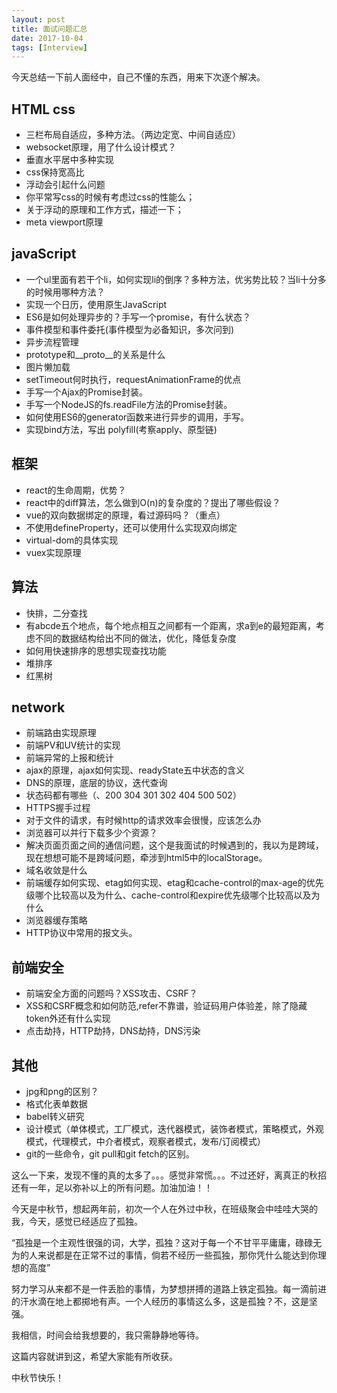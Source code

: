 ```yaml
---
layout: post
title: 面试问题汇总
date: 2017-10-04
tags: [Interview]
---
```


今天总结一下前人面经中，自己不懂的东西，用来下次逐个解决。

## HTML css

- 三栏布局自适应，多种方法。（两边定宽、中间自适应）
- websocket原理，用了什么设计模式？
- 垂直水平居中多种实现
- css保持宽高比
- 浮动会引起什么问题
- 你平常写css的时候有考虑过css的性能么；
- 关于浮动的原理和工作方式，描述一下；
- meta viewport原理

## javaScript

- 一个ul里面有若干个li，如何实现li的倒序？多种方法，优劣势比较？当li十分多的时候用哪种方法？
- 实现一个日历，使用原生JavaScript
- ES6是如何处理异步的？手写一个promise，有什么状态？
- 事件模型和事件委托(事件模型为必备知识，多次问到)
- 异步流程管理
- prototype和__proto__的关系是什么
- 图片懒加载
- setTimeout何时执行，requestAnimationFrame的优点
- 手写一个Ajax的Promise封装。
- 手写一个NodeJS的fs.readFile方法的Promise封装。
- 如何使用ES6的generator函数来进行异步的调用，手写。
- 实现bind方法，写出 polyfill(考察apply、原型链)



## 框架

- react的生命周期，优势？
- react中的diff算法，怎么做到O(n)的复杂度的？提出了哪些假设？
- vue的双向数据绑定的原理，看过源码吗？（重点）
- 不使用defineProperty，还可以使用什么实现双向绑定
- virtual-dom的具体实现
- vuex实现原理





## 算法

- 快排，二分查找
- 有abcde五个地点，每个地点相互之间都有一个距离，求a到e的最短距离，考虑不同的数据结构给出不同的做法，优化，降低复杂度
- 如何用快速排序的思想实现查找功能
- 堆排序
- 红黑树

## network

- 前端路由实现原理
- 前端PV和UV统计的实现
- 前端异常的上报和统计
- ajax的原理，ajax如何实现、readyState五中状态的含义
- DNS的原理，底层的协议，迭代查询
- 状态码都有哪些（、200 304 301 302 404 500 502）
- HTTPS握手过程
- 对于文件的请求，有时候http的请求效率会很慢，应该怎么办
- 浏览器可以并行下载多少个资源？
- 解决页面页面之间的通信问题，这个是我面试的时候遇到的，我以为是跨域，现在想想可能不是跨域问题，牵涉到html5中的localStorage。
- 域名收敛是什么
- 前端缓存如何实现、etag如何实现、etag和cache-control的max-age的优先级哪个比较高以及为什么、cache-control和expire优先级哪个比较高以及为什么
- 浏览器缓存策略
- HTTP协议中常用的报文头。

## 前端安全

- 前端安全方面的问题吗？XSS攻击、CSRF？
- XSS和CSRF概念和如何防范,refer不靠谱，验证码用户体验差，除了隐藏token外还有什么实现
- 点击劫持，HTTP劫持，DNS劫持，DNS污染

## 其他

- jpg和png的区别？
- 格式化表单数据
- babel转义研究
- 设计模式（单体模式，工厂模式，迭代器模式，装饰者模式，策略模式，外观模式，代理模式，中介者模式，观察者模式，发布/订阅模式）
- git的一些命令，git pull和git fetch的区别。


这么一下来，发现不懂的真的太多了。。。感觉非常慌。。。不过还好，离真正的秋招还有一年，足以弥补以上的所有问题。加油加油！！

今天是中秋节，想起两年前，初次一个人在外过中秋，在班级聚会中哇哇大哭的我，今天，感觉已经适应了孤独。

“孤独是一个主观性很强的词，大学，孤独？这对于每一个不甘平平庸庸，碌碌无为的人来说都是在正常不过的事情，倘若不经历一些孤独，那你凭什么能达到你理想的高度”

努力学习从来都不是一件丢脸的事情，为梦想拼搏的道路上铁定孤独。每一滴前进的汗水滴在地上都掷地有声。一个人经历的事情这么多，这是孤独？不，这是坚强。

我相信，时间会给我想要的，我只需静静地等待。

这篇内容就讲到这，希望大家能有所收获。

中秋节快乐！